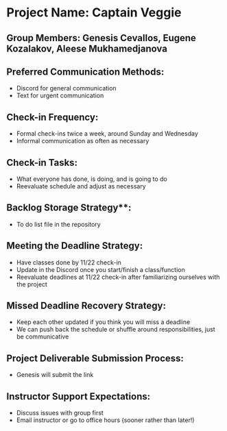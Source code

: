 # Project Name: Captain Veggie

## Group Members: Genesis Cevallos, Eugene Kozalakov, Aleese Mukhamedjanova

## Preferred Communication Methods:
- Discord for general communication
- Text for urgent communication

## Check-in Frequency:
- Formal check-ins twice a week, around Sunday and Wednesday
- Informal communication as often as necessary

## Check-in Tasks: 
- What everyone has done, is doing, and is going to do
- Reevaluate schedule and adjust as necessary
 
## Backlog Storage Strategy**:
- To do list file in the repository

## Meeting the Deadline Strategy:
- Have classes done by 11/22 check-in
- Update in the Discord once you start/finish a class/function
- Reevaluate deadlines at 11/22 check-in after familiarizing ourselves with the project

## Missed Deadline Recovery Strategy:
- Keep each other updated if you think you will miss a deadline
- We can push back the schedule or shuffle around responsibilities, just be communicative

## Project Deliverable Submission Process:
- Genesis will submit the link

## Instructor Support Expectations:
- Discuss issues with group first
- Email instructor or go to office hours (sooner rather than later!)